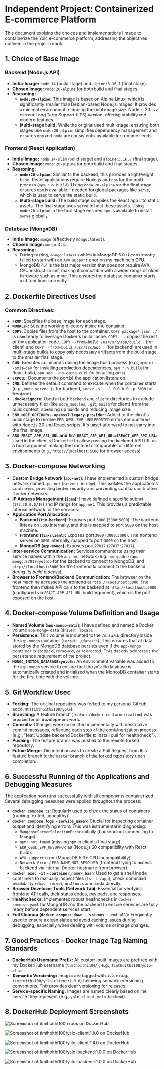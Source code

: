 # Independent Project: Containerized E-commerce Platform

This document explains the choices and implementations I made to containerize the Yolo e-commerce platform, addressing the objectives outlined in the project rubrik.

## 1. Choice of Base Image

### Backend (Node.js API)
* **Initial Image:** `node:14` (build stage) and `alpine:3.16.7` (final stage).
* **Chosen Image:** `node:20-alpine` for both build and final stages.
* **Reasoning:**
    * **`node:20-alpine`:** This image is based on Alpine Linux, which is significantly smaller than Debian-based Node.js images. It provides a minimal environment, reducing the final image size. Node.js 20 is a current Long Term Support (LTS) version, offering stability and modern features.
    * **Multi-stage build:** While the original used multi-stage, ensuring both stages use `node:20-alpine` simplifies dependency management and ensures `npm` and `node` are consistently available for runtime needs.

### Frontend (React Application)
* **Initial Image:** `node:14-slim` (build stage) and `alpine:3.16.7` (final stage).
* **Chosen Image:** `node:20-alpine` for both build and final stages.
* **Reasoning:**
    * **`node:20-alpine`:** Similar to the backend, this provides a lightweight base. React applications require Node.js and `npm` for the build process (`npm run build`). Using `node:20-alpine` for the final stage ensures `npm` is available if needed for global packages like `serve`, which is used to serve the static build.
    * **Multi-stage build:** The build stage compiles the React app into static assets. The final stage uses `serve` to host these assets. Using `node:20-alpine` in the final stage ensures `npm` is available to install `serve` globally.

### Database (MongoDB)
* **Initial Image:** `mongo` (effectively `mongo:latest`).
* **Chosen Image:** `mongo:4.4`.
* **Reasoning:**
    * During testing, `mongo:latest` (which is MongoDB 5.0+) consistently failed to start with an `AVX support` error on my machine's CPU.
    * MongoDB 4.4 is the last major version that does not require AVX CPU instruction set, making it compatible with a wider range of older hardware such as mine. This ensures the database container starts and functions correctly.

## 2. Dockerfile Directives Used

### Common Directives:
* **`FROM`:** Specifies the base image for each stage.
* **`WORKDIR`:** Sets the working directory inside the container.
* **`COPY`:** Copies files from the host to the container. `COPY package*.json ./` is used early to leverage Docker's build cache. `COPY . .` copies the rest of the application code. `COPY --from=build /usr/src/app/build .` (for client) and `COPY --from=build /usr/src/app .` (for backend) are used in multi-stage builds to copy only necessary artifacts from the build stage to the smaller final stage.
* **`RUN`:** Executes commands during the image build process (e.g., `npm ci --omit=dev` for installing production dependencies, `npm run build` for React build, `apk add --no-cache curl` for installing `curl`).
* **`EXPOSE`:** Documents the port(s) the application listens on.
* **`CMD`:** Defines the default command to execute when the container starts (e.g., `node server.js` for backend, `serve -s . -l 0.0.0.0 -p 3000` for frontend).
* **`.dockerignore`:** Used in both `backend` and `client` directories to exclude unnecessary files (like `node_modules`, `.git`, `build` for client) from the build context, speeding up builds and reducing image size.
* **`ENV NODE_OPTIONS=--openssl-legacy-provider`:** Added to the client's build stage to resolve `ERR_OSSL_EVP_UNSUPPORTED` errors encountered with Node.js 20 and React scripts. It's unset afterward to not carry into the final image.
* **`ARG REACT_APP_API_URL` and `ENV REACT_APP_API_URL=$REACT_APP_API_URL`:** Used in the client's Dockerfile to allow passing the backend API URL as a build argument, making the frontend configurable for different environments (e.g., `http://localhost:5000` for browser access).

## 3. Docker-compose Networking

* **Custom Bridge Network (`app-net`):** I have implemented a custom bridge network named `app-net` (`driver: bridge`). This isolates the application's containers, providing better security and preventing conflicts with other Docker networks.
* **IP Address Management (`ipam`):** I have defined a specific subnet (`172.20.0.0/16`) and IP range for `app-net`. This provides a predictable internal network for the services.
* **Application Port Allocation:**
    * **Backend (`tim-backend`):** Exposes port `5000` (`5000:5000`). The backend listens on `5000` internally, and this is mapped to port `5000` on the host machine.
    * **Frontend (`tim-client`):** Exposes port `3000` (`3000:3000`). The frontend serves on `3000` internally, mapped to port `3000` on the host.
    * **MongoDB (`app-mongo`):** Exposes port `27017` (`27017:27017`).
* **Inter-service Communication:** Services communicate using their service names within the `app-net` network (e.g., `mongodb://app-mongo:27017/yolodb` for the backend to connect to MongoDB, and `http://localhost:5000` for the frontend to connect to the backend *during its build process*).
* **Browser to Frontend/Backend Communication:** The browser on the host machine accesses the frontend at `http://localhost:3000`. The frontend then makes API calls to the backend at `http://localhost:5000` (configured via `REACT_APP_API_URL` build argument), which is the port exposed on the host.

## 4. Docker-compose Volume Definition and Usage

* **Named Volume (`app-mongo-data`):** I have defined and named a Docker volume `app-mongo-data` (`driver: local`).
* **Persistence:** This volume is mounted to the `/data/db` directory inside the `app-mongo` container (`target: /data/db`). This ensures that all data stored by the MongoDB database persists even if the `app-mongo` container is stopped, removed, or recreated. This directly addresses the persistence requirement of the project.
* **`MONGO_INITDB_DATABASE=yolodb`:** An environment variable was added to the `app-mongo` service to ensure that the `yolodb` database is automatically created and initialized when the MongoDB container starts for the first time with the volume.

## 5. Git Workflow Used

* **Forking:** The original repository was forked to my personal GitHub account (`timthoithi100/yolo`).
* **Branching:** A feature branch (`feature/docker-containerization`) was created for all development work.
* **Commits:** Changes were committed incrementally with descriptive commit messages, reflecting each step of the containerization process (e.g., "feat: Update backend Dockerfile to install curl for healthcheck").
* **Pushing:** The feature branch was pushed to the remote forked repository.
* **Future Merge:** The intention was to create a Pull Request from this feature branch to the `master` branch of the forked repository upon completion.

## 6. Successful Running of the Applications and Debugging Measures

The application now runs successfully with all components containerized. Several debugging measures were applied throughout the process:

* **`docker compose ps`:** Regularly used to check the status of containers (running, exited, unhealthy).
* **`docker compose logs <service_name>`:** Crucial for inspecting container output and identifying errors. This was instrumental in diagnosing:
    * `MongooseServerSelectionError` initially (backend not connecting to Mongo).
    * `npm: not found` (missing `npm` in client's final stage).
    * `ERR_OSSL_EVP_UNSUPPORTED` (Node.js 20 compatibility with React build).
    * `AVX support` error (MongoDB 5.0+ CPU incompatibility).
    * `Network Error` / `ERR_NAME_NOT_RESOLVED` (frontend trying to access backend via internal Docker hostname from browser).
* **`docker exec -it <container_name> bash`:** Used to get a shell inside containers to manually inspect files (`ls -l /app`), check command availability (`which serve`), and test commands directly.
* **Browser Developer Tools (Network Tab):** Essential for verifying frontend API calls, their status codes, payloads, and responses.
* **Healthchecks:** Implemented robust healthchecks in `docker-compose.yaml` for MongoDB and the backend to ensure services are fully ready before dependent services start.
* **Full Cleanup (`docker compose down --volumes --rmi all`):** Frequently used to ensure a clean slate and avoid caching issues during debugging, especially when dealing with volume or image changes.

## 7. Good Practices - Docker Image Tag Naming Standards

* **DockerHub Username Prefix:** All custom-built images are prefixed with my DockerHub username (`timthoithi100/`), e.g., `timthoithi100/yolo-client`.
* **Semantic Versioning:** Images are tagged with `1.0.0` (e.g., `timthoithi100/yolo-client:1.0.0`) following semantic versioning conventions. This provides clear versioning for releases.
* **Service-specific Naming:** Images are named clearly based on the service they represent (e.g., `yolo-client`, `yolo-backend`).

## 8. DockerHub Deployment Screenshots

![Screenshot of timthoithi100 repos on DockerHub](<https://github.com/timthoithi100/yolo/raw/master/docs/images/Screenshot From 2025-07-10 16-34-52.png>)

![Screenshot of timthoithi100/yolo-client:1.0.0 on DockerHub](<https://github.com/timthoithi100/yolo/raw/master/docs/images/Screenshot From 2025-07-10 16-33-16.png>)

![Screenshot of timthoithi100/yolo-client:1.0.0 on DockerHub](<https://github.com/timthoithi100/yolo/raw/master/docs/images/Screenshot From 2025-07-10 16-33-31.png>)

![Screenshot of timthoithi100/yolo-backend:1.0.0 on DockerHub](<https://github.com/timthoithi100/yolo/raw/master/docs/images/Screenshot From 2025-07-10 16-32-29.png>)

![Screenshot of timthoithi100/yolo-backend:1.0.0 on DockerHub](<https://github.com/timthoithi100/yolo/raw/master/docs/images/Screenshot From 2025-07-10 16-32-50.png>)

</markdown>
